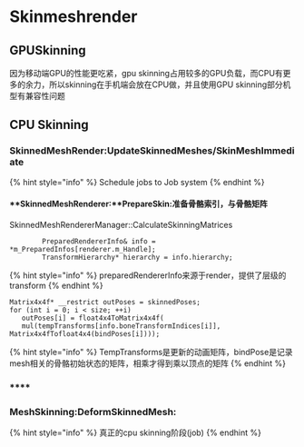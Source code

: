 # Skinmeshrender

## GPUSkinning

因为移动端GPU的性能更吃紧，gpu skinning占用较多的GPU负载，而CPU有更多的余力，所以skinning在手机端会放在CPU做，并且使用GPU skinning部分机型有兼容性问题

## CPU Skinning

### **SkinnedMeshRender:UpdateSkinnedMeshes/SkinMeshImmediate**

{% hint style="info" %}
Schedule jobs to Job system
{% endhint %}

#### **SkinnedMeshRenderer:**PrepareSkin:准备骨骼索引，与骨骼矩阵

SkinnedMeshRendererManager::CalculateSkinningMatrices

```text
        PreparedRendererInfo& info = *m_PreparedInfos[renderer.m_Handle];
        TransformHierarchy* hierarchy = info.hierarchy;
```

{% hint style="info" %}
preparedRendererInfo来源于render，提供了层级的transform
{% endhint %}

```text
Matrix4x4f* __restrict outPoses = skinnedPoses;
for (int i = 0; i < size; ++i)
   outPoses[i] = float4x4ToMatrix4x4f(
   mul(tempTransforms[info.boneTransformIndices[i]], Matrix4x4fTofloat4x4(bindPoses[i])));
```

{% hint style="info" %}
TempTransforms是更新的动画矩阵，bindPose是记录mesh相关的骨骼初始状态的矩阵，相乘才得到乘以顶点的矩阵
{% endhint %}

### \*\*\*\*

### **MeshSkinning**:DeformSkinnedMesh:

{% hint style="info" %}
真正的cpu skinning阶段\(job\)
{% endhint %}

### 

